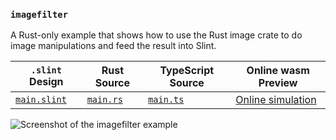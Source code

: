 <!-- Copyright © SixtyFPS GmbH <info@slint.dev> ; SPDX-License-Identifier: MIT -->

### `imagefilter`

A Rust-only example that shows how to use the Rust image crate to do image manipulations
and feed the result into Slint.

| `.slint` Design |  Rust Source | TypeScript Source | Online wasm Preview |
| --- | --- | --- | --- |
| [`main.slint`](./ui/main.slint) | [`main.rs`](./rust/main.rs) | [`main.ts`](./node/main.ts)  | [Online simulation](https://slint.dev/snapshots/master/demos/imagefilter/) |

![Screenshot of the imagefilter example](https://slint.dev/resources/imagefilter_screenshot.png "Image Filter")
